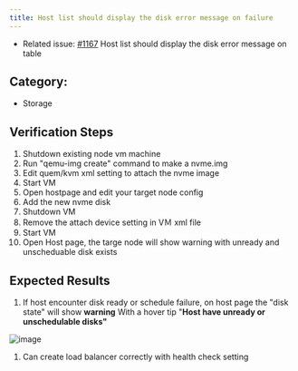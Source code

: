 ```yaml
---
title: Host list should display the disk error message on failure
---
```


 * Related issue: [#1167](https://github.com/harvester/harvester/issues/1167) Host list should display the disk error message on table

## Category: 
* Storage

## Verification Steps
1. Shutdown existing node vm machine
1. Run "qemu-img create" command to make a nvme.img
1. Edit quem/kvm xml setting to attach the nvme image
1. Start VM
1. Open hostpage and edit your target node config
1. Add the new nvme disk 
1. Shutdown VM
1. Remove the attach device setting in VＭ xml file
1. Start VM
1. Open Host page, the targe node will show warning with unready and unscheduable disk exists

## Expected Results
1. If host encounter disk ready or schedule failure, on host page the "disk state" will show **warning**
With a hover tip "**Host have unready or unschedulable disks"**

![image](https://user-images.githubusercontent.com/29251855/138687164-877422a0-d33b-4e26-9c0b-d52b8f4e6995.png)

1. Can create load balancer correctly with health check setting